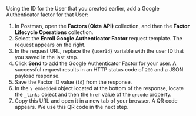 Using the ID for the User that you created earlier, add a Google Authenticator factor for that User:

1. In Postman, open the **Factors (Okta API)** collection, and then the **Factor Lifecycle Operations** collection.
2. Select the **Enroll Google Authenticator Factor** request template. The request appears on the right.
3. In the request URL, replace the `{userId}` variable with the user ID that you saved in the <GuideLink link="../create-test-user">last step</GuideLink>.
4. Click **Send** to add the Google Authenticator Factor for your user. A successful request results in an HTTP status code of `200` and a JSON payload response.
5. Save the Factor ID value (`id`) from the response.
6. In the `\_embedded` object located at the bottom of the response, locate the `_links` object and then the `href` value of the `qrcode` property.
7. Copy this URL and open it in a new tab of your browser. A QR code appears. We use this QR code in the <GuideLink link="../enroll-factor">next step</GuideLink>.
